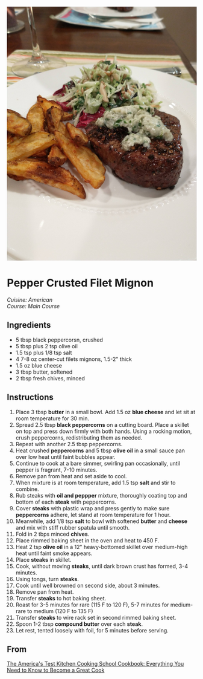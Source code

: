 ![Pepper Crusted FIlet Mignon](pepper_crusted_filet_mignon.jpg)

# Pepper Crusted Filet Mignon

_Cuisine:  American_<br />
_Course:  Main Course_

## Ingredients

- 5 tbsp black peppercorsn, crushed
- 5 tbsp plus 2 tsp olive oil
- 1.5 tsp plus 1/8 tsp salt
- 4 7-8 oz center-cut filets mignons, 1.5-2" thick
- 1.5 oz blue cheese
- 3 tbsp butter, softened
- 2 tbsp fresh chives, minced

## Instructions

1. Place 3 tbsp **butter** in a small bowl.  Add 1.5 oz **blue cheese** and let sit at room temperature for 30 min.
1. Spread 2.5 tbsp **black peppercorns** on a cutting board.  Place a skillet on top and press down firmly with both hands.  Using a rocking motion, crush peppercorns, redistributing them as needed.
1. Repeat with another 2.5 tbsp peppercorns.
1. Heat crushed **peppercorns** and 5 tbsp **olive oil** in a small sauce pan over low heat until faint bubbles appear.
1. Continue to cook at a bare simmer, swirling pan occasionally, until pepper is fragrant, 7-10 minutes.
1. Remove pan from heat and set aside to cool.
1. When mixture is at room temperature, add 1.5 tsp **salt** and stir to combine.
1. Rub steaks with **oil and peppper** mixture, thoroughly coating top and bottom of each **steak** with peppercorns.
1. Cover **steaks** with plastic wrap and press gently to make sure **peppercorns** adhere, let stand at room temperature for 1 hour.
1. Meanwhile, add 1/8 tsp **salt** to bowl with softened **butter** and **cheese** and mix with stiff rubber spatula until smooth.
1. Fold in 2 tbps minced **chives**.
1. Place rimmed baking sheet in the oven and heat to 450 F.
1. Heat 2 tsp **olive oil** in a 12" heavy-bottomed skillet over medium-high heat until faint smoke appears.
1. Place **steaks** in skillet.
1. Cook, without moving **steaks**, until dark brown crust has formed, 3-4 minutes.
1. Using tongs, turn **steaks**.
1. Cook until well browned on second side, about 3 minutes.
1. Remove pan from heat.
1. Transfer **steaks** to hot baking sheet.
1. Roast for 3-5 minutes for rare (115 F to 120 F), 5-7 minutes for medium-rare to medium (120 F to 135 F)
1. Transfer **steaks** to wire rack set in second rimmed baking sheet.
1. Spoon 1-2 tbsp **compound butter** over each **steak**.
1. Let rest, tented loosely with foil, for 5 minutes before serving.

## From

[The America's Test Kitchen Cooking School Cookbook: Everything You Need to Know to Become a Great Cook](https://www.amazon.com/Americas-Kitchen-Cooking-School-Cookbook/dp/1936493527)